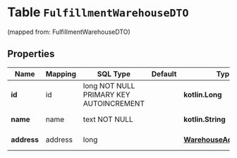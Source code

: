 
# Table `FulfillmentWarehouseDTO`
(mapped from: FulfillmentWarehouseDTO)

## Properties
Name | Mapping | SQL Type | Default | Type | Description | Notes
---- | ------- | -------- | ------- | ---- | ----------- | -----
**id** | id | long NOT NULL PRIMARY KEY AUTOINCREMENT |  | **kotlin.Long** | Идентификатор склада. | 
**name** | name | text NOT NULL |  | **kotlin.String** | Название склада. | 
**address** | address | long |  | [**WarehouseAddressDTO**](WarehouseAddressDTO.md) |  |  [optional] [foreignkey]





